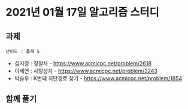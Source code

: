 # 2021년 01월 17일 알고리즘 스터디

## 과제
`난이도 : 플래 5`

- 심지영 : 경찰차 - https://www.acmicpc.net/problem/2618
- 이세연 : 사탕상자 - https://www.acmicpc.net/problem/2243
- 박슬우 : K번째 최단경로 찾기 - https://www.acmicpc.net/problem/1854

## 함께 풀기
